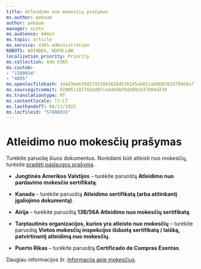 ```yaml
---
title: Atleidimo nuo mokesčių prašymas
ms.author: pebaum
author: pebaum
manager: scotv
ms.audience: Admin
ms.topic: article
ms.service: o365-administration
ROBOTS: NOINDEX, NOFOLLOW
localization_priority: Priority
ms.collection: Adm_O365
ms.custom:
- "1500034"
- "4895"
ms.openlocfilehash: 14ad3eeb39d57431841618453b1d5ab01ca88b0392df99e8a7754c140c1ea478
ms.sourcegitcommit: 920051182781bd97ce4d4d6fbd268cb37b84d239
ms.translationtype: MT
ms.contentlocale: lt-LT
ms.lasthandoff: 08/11/2021
ms.locfileid: "57886031"
---
```

# <a name="apply-for-tax-exempt-status"></a>Atleidimo nuo mokesčių prašymas

Turėkite paruošę šiuos dokumentus. Norėdami būti atleisti nuo mokesčių, turėsite [pradėti paslaugos prašymą](https://go.microsoft.com/fwlink/p/?linkid=518322).

- **Jungtinės Amerikos Valstijos** – turėkite paruoštą **Atleidimo nuo pardavimo mokesčio sertifikatą**.

- **Kanada** – turėkite paruoštą **Atleidimo sertifikatą (arba atitinkantį įgaliojimo dokumentą)**.

- **Airija** – turėkite paruoštą **13B/56A Atleidimo nuo mokesčių sertifikatą**.

- **Tarptautinės organizacijos, kurios yra atleisto nuo mokesčių** – turėkite paruoštą **Vietos mokesčių inspekcijos išduotą sertifikatą / laišką, patvirtinantį atleidimą nuo mokesčių**.

- **Puerto Rikas** – turėkite paruoštą **Certificado de Compras Exentas**.

Daugiau informacijos žr. [Informacija apie mokesčius](https://docs.microsoft.com/microsoft-365/commerce/billing-and-payments/tax-information).
